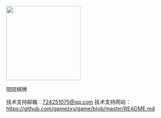 
<img src="http://119.23.155.48/game/images/icon/majiang.jpg" width=200>

陌陌棋牌

技术支持邮箱：724251075@qq.com
技术支持网站：https://github.com/gamezxy/game/blob/master/README.md
